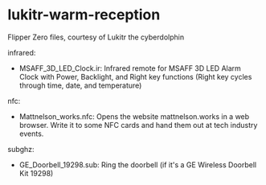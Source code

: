 # lukitr-warm-reception
Flipper Zero files, courtesy of Lukitr the cyberdolphin

infrared:
  - MSAFF_3D_LED_Clock.ir: Infrared remote for MSAFF 3D LED Alarm Clock with Power, Backlight, and Right key functions (Right key cycles through time, date, and temperature)

nfc:
  - Mattnelson_works.nfc: Opens the website mattnelson.works in a web browser. Write it to some NFC cards and hand them out at tech industry events.

subghz:
  - GE_Doorbell_19298.sub: Ring the doorbell (if it's a GE Wireless Doorbell Kit 19298)
